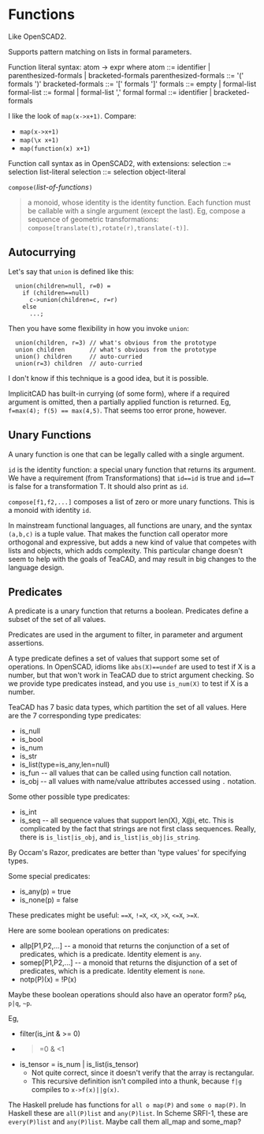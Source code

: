 # Functions
Like OpenSCAD2.

Supports pattern matching on lists in formal parameters.

Function literal syntax:
    atom -> expr
where
    atom ::= identifier | parenthesized-formals | bracketed-formals
    parenthesized-formals ::= '(' formals ')'
    bracketed-formals ::= '[' formals ']'
    formals ::= empty | formal-list
    formal-list ::= formal | formal-list ',' formal
    formal ::= identifier | bracketed-formals

I like the look of `map(x->x+1)`. Compare:
* `map(x->x+1)`
* `map(\x x+1)`
* `map(function(x) x+1)`

Function call syntax as in OpenSCAD2, with extensions:
    selection ::= selection list-literal
    selection ::= selection object-literal

`compose(`*list-of-functions*`)`
> a monoid, whose identity is the identity function.
> Each function must be callable with a single argument (except the last).
> Eg, compose a sequence of geometric transformations:
> `compose[translate(t),rotate(r),translate(-t)]`.

## Autocurrying
Let's say that `union` is defined like this:
```
  union(children=null, r=0) =
    if (children==null)
      c->union(children=c, r=r)
    else
      ...;
```
Then you have some flexibility in how you invoke `union`:
```
  union(children, r=3) // what's obvious from the prototype
  union children       // what's obvious from the prototype
  union() children     // auto-curried
  union(r=3) children  // auto-curried
```

I don't know if this technique is a good idea, but it is possible.

ImplicitCAD has built-in currying (of some form), where if
a required argument is omitted, then a partially applied function is
returned. Eg, `f=max(4); f(5) == max(4,5)`.
That seems too error prone, however.

## Unary Functions
A unary function is one that can be legally called with a single argument.

`id` is the identity function: a special unary function
that returns its argument. We have a requirement (from Transformations)
that `id==id` is true and `id==T` is false for a transformation T.
It should also print as `id`.

`compose[f1,f2,...]` composes a list of zero or more unary functions.
This is a monoid with identity `id`.

<!--
`mapf(f)(fseq)` -- fseq is a list of unary functions. Compose f with each
element of fseq, return a list of unary functions. Too abstract, no use cases.
`mapf(f)(fseq) = map(g->compose[f,g])fseq;`

`foldm(m)(fseq)` -- m is a monoid, fseq is a list of unary functions.
Returns a unary function. Too abstract. Eg,
* foldm(all) == allp
* foldm(sum) maps a list of unary numeric functions onto a unary function f(x)
  that returns the sum of applying each function in the list to x.
  So foldm(sum)==x->sum [for (f=fseq) f x]
-->

In mainstream functional languages, all functions are unary,
and the syntax `(a,b,c)` is a tuple value.
That makes the function call operator more orthogonal and expressive,
but adds a new kind of value that competes with lists and objects,
which adds complexity. This particular change doesn't seem to help with
the goals of TeaCAD, and may result in big changes to the language design.

## Predicates
A predicate is a unary function that returns a boolean.
Predicates define a subset of the set of all values.

Predicates are used in the argument to filter, in parameter and
argument assertions.

A type predicate defines a set of values that support
some set of operations. In OpenSCAD, idioms like `abs(X)==undef`
are used to test if X is a number, but that won't work in TeaCAD
due to strict argument checking. So we provide type predicates
instead, and you use `is_num(X)` to test if X is a number.

TeaCAD has 7 basic data types, which partition the set of all values.
Here are the 7 corresponding type predicates:
* is_null
* is_bool
* is_num
* is_str
* is_list(type=is_any,len=null)
* is_fun -- all values that can be called using function call notation.
* is_obj -- all values with name/value attributes accessed using `.` notation.

Some other possible type predicates:
* is_int
* is_seq -- all sequence values that support len(X), X@i, etc.
  This is complicated by the fact that strings are not first class sequences.
  Really, there is `is_list|is_obj`, and `is_list|is_obj|is_string`.

By Occam's Razor, predicates are better than 'type values' for specifying types.

Some special predicates:
* is_any(p) = true
* is_none(p) = false

These predicates might be useful:
`==X`, `!=X`, `<X`, `>X`, `<=X`, `>=X`.

Here are some boolean operations on predicates:
* allp[P1,P2,...] -- a monoid that returns the conjunction of a set
  of predicates, which is a predicate. Identity element is `any`.
* somep[P1,P2,...] -- a monoid that returns the disjunction of a set
  of predicates, which is a predicate. Identity element is `none`.
* notp(P)(x) = !P(x)

Maybe these boolean operations should also have an operator form?
`p&q`, `p|q`, `~p`.

Eg,
* filter(is_int & >= 0)
* >=0 & <1
* is_tensor = is_num | is_list(is_tensor)
  * Not quite correct, since it doesn't verify that the array is rectangular.
  * This recursive definition isn't compiled into a thunk,
    because `f|g` compiles to `x->f(x)||g(x)`.

The Haskell prelude has functions for `all o map(P)` and `some o map(P)`.
In Haskell these are `all(P)list` and `any(P)list`.
In Scheme SRFI-1, these are `every(P)list` and `any(P)list`.
Maybe call them all_map and some_map?
